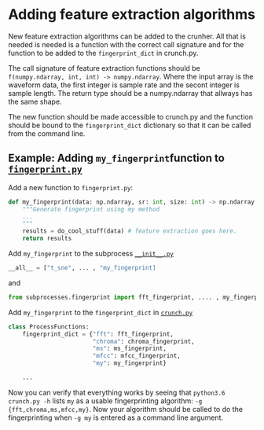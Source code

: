 # Adding feature extraction algorithms

New feature extraction algorithms can be added to the crunher. All that is needed is needed is a function with the correct call signature and for the function to be added to the `fingerprint_dict` in crunch.py.

The call signature of feature extraction functions should be `f(numpy.ndarray, int, int) -> numpy.ndarray`. Where the input array is the waveform data, the first integer is sample rate and the secont integer is sample length. The return type should be a numpy.ndarray that allways has the same shape.

The new function should be made accessible to crunch.py and the function should be bound to the `fingerprint_dict` dictionary so that it can be called from the command line.

## Example: Adding `my_fingerprint`function to [`fingerprint.py`](../subprocesses/fingerprint.py)

Add a new function to `fingerprint.py`:

```python
def my_fingerprint(data: np.ndarray, sr: int, size: int) -> np.ndarray:
    """Generate fingerprint using my method
    ...
    """
    results = do_cool_stuff(data) # feature extraction goes here.
    return results
```

Add `my_fingerprint` to the subprocess [`__init__.py`](../subprocesses/__init__.py)

```python
__all__ = ["t_sne", ... , "my_fingerprint]
```
and

```python
from subprocesses.fingerprint import fft_fingerprint, .... , my_fingerprint
```

Add `my_fingerprint` to the `fingerprint_dict` in [`crunch.py`](../crunch.py)

```python
class ProcessFunctions:
    fingerprint_dict = {"fft": fft_fingerprint,
                        "chroma": chroma_fingerprint,
                        "ms": ms_fingerprint,
                        "mfcc": mfcc_fingerprint,
                        "my": my_fingerprint}

    ...
```

Now you can verify that everything works by seeing that `python3.6 crunch.py -h` lists `my` as a usable fingerprinting algorithm: `-g {fft,chroma,ms,mfcc,my}`. Now your algorithm should be called to do the fingerprinting when `-g my` is entered as a command line argument.
